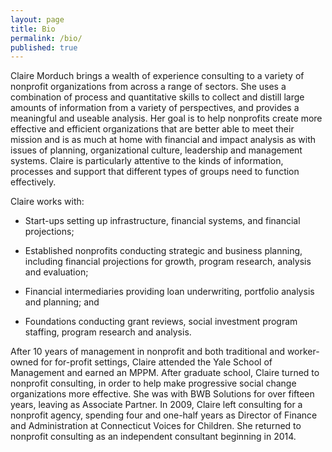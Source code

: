 ```yaml
---
layout: page
title: Bio
permalink: /bio/
published: true
---
```



Claire Morduch brings a wealth of experience consulting to a variety of nonprofit organizations from across a range of sectors.  She uses a combination of process and quantitative skills to collect and distill large amounts of information from a variety of perspectives, and provides a meaningful and useable analysis.   Her goal is to help nonprofits create more effective and efficient organizations that are better able to meet their mission and is as much at home with financial and impact analysis as with issues of planning, organizational culture, leadership and management systems. Claire is particularly attentive to the kinds of information, processes and support that different types of groups need to function effectively.  

Claire works with:

* Start-ups setting up infrastructure, financial systems, and financial projections; 

* Established nonprofits conducting strategic and business planning, including financial 
projections for growth, program research, analysis and evaluation; 

* Financial intermediaries providing loan underwriting, portfolio analysis and planning; and 

* Foundations conducting grant reviews, social investment program staffing, program research and analysis.  

After 10 years of management in nonprofit and both traditional and worker-owned for for-profit settings, Claire attended the Yale School of Management and earned an MPPM.  After graduate school, Claire turned to nonprofit consulting, in order to help make progressive social change organizations more effective. She was with BWB Solutions for over fifteen years, leaving as Associate Partner.  In 2009, Claire left consulting for a nonprofit agency, spending four and one-half years as Director of Finance and Administration at Connecticut Voices for Children.  She returned to nonprofit consulting as an independent consultant beginning in 2014.
